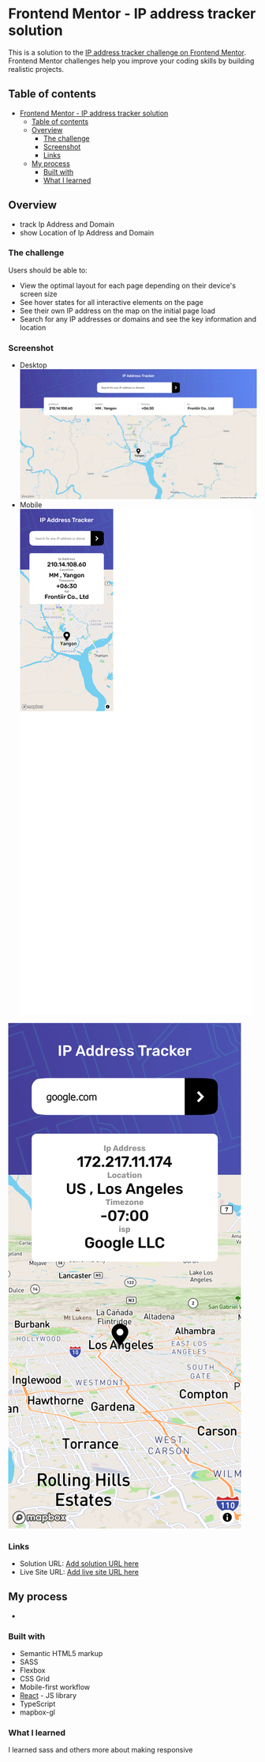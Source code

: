 
# Frontend Mentor - IP address tracker solution

This is a solution to the [IP address tracker challenge on Frontend Mentor](https://www.frontendmentor.io/challenges/ip-address-tracker-I8-0yYAH0). Frontend Mentor challenges help you improve your coding skills by building realistic projects. 

## Table of contents

- [Frontend Mentor - IP address tracker solution](#frontend-mentor---ip-address-tracker-solution)
	- [Table of contents](#table-of-contents)
	- [Overview](#overview)
		- [The challenge](#the-challenge)
		- [Screenshot](#screenshot)
		- [Links](#links)
	- [My process](#my-process)
		- [Built with](#built-with)
		- [What I learned](#what-i-learned)
## Overview
- track Ip Address and Domain
- show Location of Ip Address and Domain 

### The challenge

Users should be able to:

- View the optimal layout for each page depending on their device's screen size
- See hover states for all interactive elements on the page
- See their own IP address on the map on the initial page load
- Search for any IP addresses or domains and see the key information and location

### Screenshot

- Desktop
![Desktop Page](./screenshots/desktop.png)
- Mobile
![Mobile Page](./screenshots/mobile.png)

![Active Search State](./screenshots/active.png)


### Links

- Solution URL: [Add solution URL here](https://github.com/mgkyawmyotun/frontend_mentor_challenges/tree/master/ip-address-tracker-master)
- Live Site URL: [Add live site URL here]()

## My process
- 

### Built with

- Semantic HTML5 markup
- SASS
- Flexbox
- CSS Grid
- Mobile-first workflow
- [React](https://reactjs.org/) - JS library
- TypeScript
- mapbox-gl
### What I learned
I learned sass and others more about making responsive 
